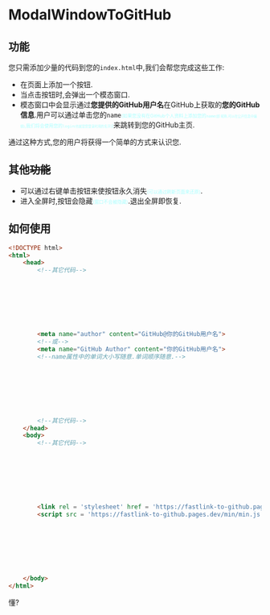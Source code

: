 # ModalWindowToGitHub
## 功能
您只需添加少量的代码到您的`index.html`中,我们会帮您完成这些工作:
- 在页面上添加一个按钮.
- 当点击按钮时,会弹出一个模态窗口.
- 模态窗口中会显示通过**您提供的GitHub用户名**在GitHub上获取的**您的GitHub信息**.用户可以通过单击您的`name`<span style="font-size:65%;color:#aff;">(如果您没有在GitHub个人资料上添加您的`name`<span style="font-size:70%">(即 昵称,可以在公开信息中编辑)</span>,我们将会使用您的`login`<span style="font-size:70%">(也就是您登录时用的名字)</span>)</span>来跳转到您的GitHub主页.

通过这种方式,您的用户将获得一个简单的方式来认识您.
## 其他~~功能~~
- 可以通过右键单击按钮来使按钮永久消失<span style="font-size:65%;color:#aff;">(可以通过刷新页面来还原)</span>.
- 进入全屏时,按钮会隐藏<span style="font-size:65%;color:#aff;">(窗口不会被隐藏)</span>.退出全屏即恢复.
## 如何使用
```HTML
<!DOCTYPE html>
<html>
    <head>
        <!--其它代码-->








        <meta name="author" content="GitHub@你的GitHub用户名">
        <!--或-->
        <meta name="GitHub Author" content="你的GitHub用户名">
        <!--name属性中的单词大小写随意.单词顺序随意.-->








        <!--其它代码-->
    </head>
    <body>
        <!--其它代码-->








        <link rel = 'stylesheet' href = 'https://fastlink-to-github.pages.dev/min/min.css'>
        <script src = 'https://fastlink-to-github.pages.dev/min/min.js'></script>








    </body>
</html>
```
懂?